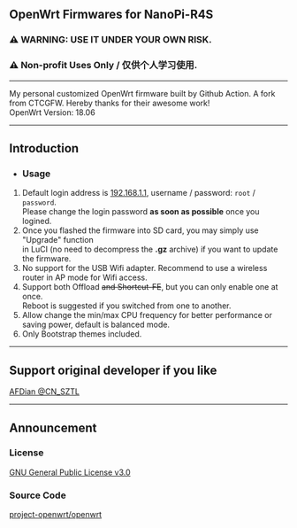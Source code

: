 ## OpenWrt Firmwares for NanoPi-R4S
### ⚠ WARNING: USE IT UNDER YOUR OWN RISK.
### ⚠ Non-profit Uses Only / 仅供个人学习使用.
- - -
My personal customized OpenWrt firmware built by Github Action. A fork from CTCGFW. Hereby thanks for their awesome work! <br/>
OpenWrt Version: 18.06
- - -
## Introduction
- ### Usage
1. Default login address is [192.168.1.1](192.168.1.1), username / password: `root` / `password`.<br/>
 Please change the login password **as soon as possible** once you logined.
2. Once you flashed the firmware into SD card, you may simply use "Upgrade" function<br/>
 in LuCI (no need to decompress the **.gz** archive) if you want to update the firmware.
3. No support for the USB Wifi adapter. Recommend to use a wireless router in AP mode for Wifi access.
4. Support both Offload ~~and Shortcut-FE~~, but you can only enable one at once.<br/>
 Reboot is suggested if you switched from one to another.
5. Allow change the min/max CPU frequency for better performance or saving power, default is balanced mode.
7. Only Bootstrap themes included.

- - -
## Support original developer if you like
[AFDian @CN\_SZTL](https://afdian.net/@CN\_SZTL/plan)
- - -
## Announcement
### License
[GNU General Public License v3.0](https://github.com/1715173329/nanopi-r4s-openwrt/blob/master/LICENSE)
### Source Code
[project-openwrt/openwrt](https://github.com/project-openwrt/openwrt)

